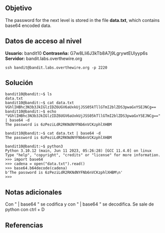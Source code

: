 ## Objetivo
The password for the next level is stored in the file **data.txt**, which contains base64 encoded data.
## Datos de acceso al nivel
**Usuario:** bandit10
**Contraseña:** G7w8LIi6J3kTb8A7j9LgrywtEUlyyp6s
**Servidor:** bandit.labs.overthewire.org
```
ssh bandit@bandit.labs.overthewire.org -p 2220
```
## Solución
```
bandit10@bandit:~$ ls
data.txt
bandit10@bandit:~$ cat data.txt
VGhlIHBhc3N3b3JkIGlzIDZ6UGV6aUxkUjJSS05kTllGTmI2blZDS3pwaGxYSEJNCg==
bandit10@bandit:~$ echo "VGhlIHBhc3N3b3JkIGlzIDZ6UGV6aUxkUjJSS05kTllGTmI2blZDS3pwaGxYSEJNCg==" | base64 -d
The password is 6zPeziLdR2RKNdNYFNb6nVCKzphlXHBM

bandit10@bandit:~$ cat data.txt | base64 -d
The password is 6zPeziLdR2RKNdNYFNb6nVCKzphlXHBM

bandit10@bandit:~$ python3
Python 3.10.12 (main, Jun 11 2023, 05:26:28) [GCC 11.4.0] on linux
Type "help", "copyright", "credits" or "license" for more information.
>>> import base64
>>> cadena = open("data.txt").read()
>>> base64.b64decode(cadena)
b'The password is 6zPeziLdR2RKNdNYFNb6nVCKzphlXHBM\n'
>>>
```
## Notas adicionales
Con " | base64 " se codifica y con " | base64 " se decodifica.
Se sale de python con ctrl + D
## Referencias